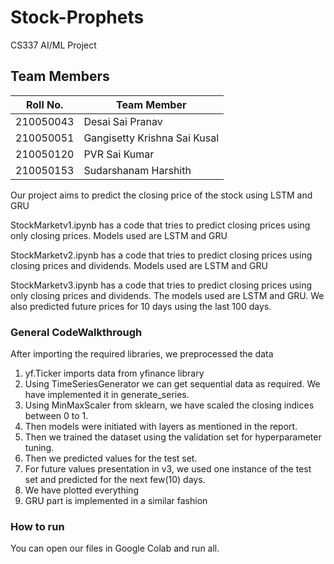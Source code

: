 # Stock-Prophets
CS337 AI/ML Project 

## Team Members
|Roll No. | Team Member                  |
|-----|------------------------------|
| 210050043   | Desai Sai Pranav |
| 210050051   | Gangisetty Krishna Sai Kusal |
| 210050120 | PVR Sai Kumar |
| 210050153 | Sudarshanam Harshith |

Our project aims to predict the closing price of the stock using LSTM and GRU

StockMarketv1.ipynb has a code that tries to predict closing prices using only closing prices. Models used are LSTM and GRU 

StockMarketv2.ipynb has a code that tries to predict closing prices using closing prices and dividends. Models used are LSTM and GRU

StockMarketv3.ipynb has a code that tries to predict closing prices using only closing prices and dividends. The models used are LSTM and GRU. We also predicted future prices for 10 days using the last 100 days.

### General CodeWalkthrough

After importing the required libraries, we preprocessed the data
1. yf.Ticker imports data from yfinance library
2. Using TimeSeriesGenerator we can get sequential data as required. We have implemented it in generate_series.
3. Using MinMaxScaler from sklearn, we have scaled the closing indices between 0 to 1.
4. Then models were initiated with layers as mentioned in the report.
5. Then we trained the dataset using the validation set for hyperparameter tuning.
6. Then we predicted values for the test set.
7. For future values presentation in v3, we used one instance of the test set and predicted for the next few(10) days.
8. We have plotted everything
9. GRU part is implemented in a similar fashion

### How to run

You can open our files in Google Colab and run all. 
